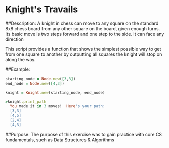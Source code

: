 # Knight's Travails

##Description:
A knight in chess can move to any square on the standard 8x8 chess board from any other square on the board, given enough turns. Its basic move is two steps forward and one step to the side. It can face any direction

This script provides a function that shows the simplest possible way to get from one square to another by outputting all squares the knight will stop on along the way.


##Example:

```ruby
starting_node = Node.new([3,3])
end_node = Node.new([4,3])

knight = Knight.new(starting_node, end_node)

>knight.print_path
  You made it in 3 moves!  Here's your path:
  [3,3]
  [4,5]
  [2,4]
  [4,3]
```


##Purpose:
The purpose of this exercise was to gain practice with core CS fundamentals, such as Data Structures & Algorithms
